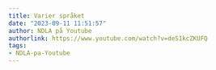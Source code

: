 ```yaml
---
title: Varier språket
date: "2023-09-11 11:51:57"
author: NDLA på Youtube
authorlink: https://www.youtube.com/watch?v=deS1kcZKUFQ
tags:
- NDLA-pa-Youtube
---
```

